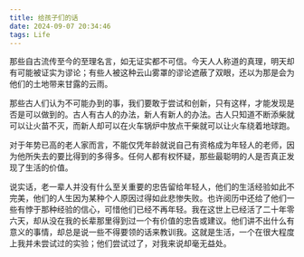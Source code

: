 ```yaml
---
title: 给孩子们的话
date: 2024-09-07 20:34:46
tags: Life
---
```


那些自古流传至今的至理名言，如无证实都不可信。今天人人称道的真理，明天却有可能被证实为谬论；有些人被这种云山雾罩的谬论遮蔽了双眼，还以为那是会为他们的土地带来甘露的云雨。

那些古人们认为不可能办到的事，我们要敢于尝试和创新，只有这样，才能发现是否是可以做到的。古人有古人的办法，新人有新人的办法。古人只知道不断添柴就可以让火苗不灭，而新人却可以在火车锅炉中放点干柴就可以让火车绕着地球跑。

对于年势已高的老人家而言，不能仅凭年龄就说自己有资格成为年轻人的老师，因为他所失去的要比得到的多得多。任何人都有权怀疑，那些最聪明的人是否真正发现了生活的价值。

说实话，老一辈人并没有什么至关重要的忠告留给年轻人，他们的生活经验如此不完美，他们的人生因为某种个人原因过得如此悲惨失败。也许阅历中还给了他们一些有悖于那种经验的信心，可惜他们已经不再年轻。我在这世上已经活了二十年零六天，却从没在我的长辈那里得到过一个有价值的忠告或建议。他们讲不出什么有意义的事情，却总是说一些不得要领的话来教训我。这就是生活，一个在很大程度上我并未尝试过的实验；他们尝试过了，对我来说却毫无益处。